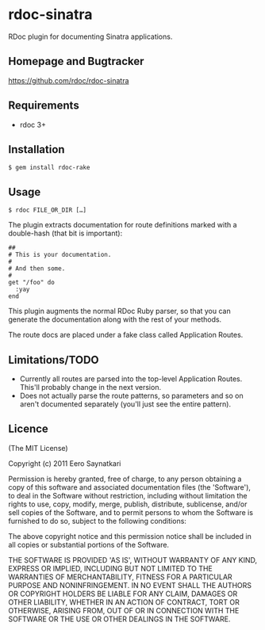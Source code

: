 rdoc-sinatra
============

RDoc plugin for documenting Sinatra applications.


Homepage and Bugtracker
-----------------------

https://github.com/rdoc/rdoc-sinatra


Requirements
------------

- rdoc 3+


Installation
------------

`$ gem install rdoc-rake`


Usage
-----

`$ rdoc FILE_OR_DIR […]`

The plugin extracts documentation for route definitions marked with
a double-hash (that bit is important):

    ##
    # This is your documentation.
    #
    # And then some.
    #
    get "/foo" do
      :yay
    end

This plugin augments the normal RDoc Ruby parser, so that you can
generate the documentation along with the rest of your methods.

The route docs are placed under a fake class called Application Routes.


Limitations/TODO
----------------

- Currently all routes are parsed into the top-level Application Routes.
This'll probably change in the next version.
- Does not actually parse the route patterns, so parameters and so
on aren't documented separately (you'll just see the entire pattern).



Licence
-------

(The MIT License)

Copyright (c) 2011 Eero Saynatkari

Permission is hereby granted, free of charge, to any person obtaining
a copy of this software and associated documentation files (the
'Software'), to deal in the Software without restriction, including
without limitation the rights to use, copy, modify, merge, publish,
distribute, sublicense, and/or sell copies of the Software, and to
permit persons to whom the Software is furnished to do so, subject to
the following conditions:

The above copyright notice and this permission notice shall be
included in all copies or substantial portions of the Software.

THE SOFTWARE IS PROVIDED 'AS IS', WITHOUT WARRANTY OF ANY KIND,
EXPRESS OR IMPLIED, INCLUDING BUT NOT LIMITED TO THE WARRANTIES OF
MERCHANTABILITY, FITNESS FOR A PARTICULAR PURPOSE AND NONINFRINGEMENT.
IN NO EVENT SHALL THE AUTHORS OR COPYRIGHT HOLDERS BE LIABLE FOR ANY
CLAIM, DAMAGES OR OTHER LIABILITY, WHETHER IN AN ACTION OF CONTRACT,
TORT OR OTHERWISE, ARISING FROM, OUT OF OR IN CONNECTION WITH THE
SOFTWARE OR THE USE OR OTHER DEALINGS IN THE SOFTWARE.

